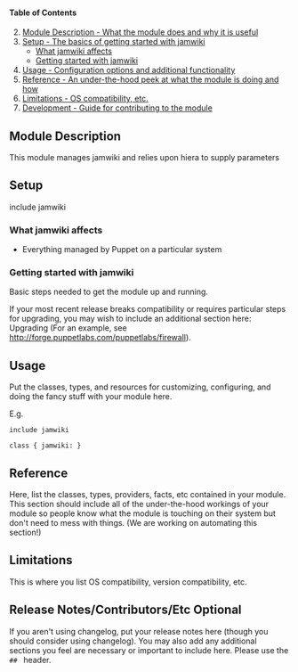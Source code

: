 #### Table of Contents

2. [Module Description - What the module does and why it is useful](#module-description)
3. [Setup - The basics of getting started with jamwiki](#setup)
    * [What jamwiki affects](#what-jamwiki-affects)
    * [Getting started with jamwiki](#getting-started-with-jamwiki)
4. [Usage - Configuration options and additional functionality](#usage)
5. [Reference - An under-the-hood peek at what the module is doing and how](#reference)
5. [Limitations - OS compatibility, etc.](#limitations)
6. [Development - Guide for contributing to the module](#development)

## Module Description

This module manages jamwiki and relies upon hiera to supply parameters

## Setup

include jamwiki

### What jamwiki affects

* Everything managed by Puppet on a particular system

### Getting started with jamwiki

Basic steps needed to get the module up and running. 

If your most recent release breaks compatibility or requires particular steps for upgrading, you may wish to include an additional section here: Upgrading (For an example, see http://forge.puppetlabs.com/puppetlabs/firewall).

## Usage

Put the classes, types, and resources for customizing, configuring, and doing the fancy stuff with your module here. 

E.g.
~~~
include jamwiki

class { jamwiki: }
~~~

## Reference

Here, list the classes, types, providers, facts, etc contained in your module. This section should include all of the under-the-hood workings of your module so people know what the module is touching on their system but don't need to mess with things. (We are working on automating this section!)

## Limitations

This is where you list OS compatibility, version compatibility, etc.

## Release Notes/Contributors/Etc **Optional**

If you aren't using changelog, put your release notes here (though you should consider using changelog). You may also add any additional sections you feel are necessary or important to include here. Please use the `## ` header. 
